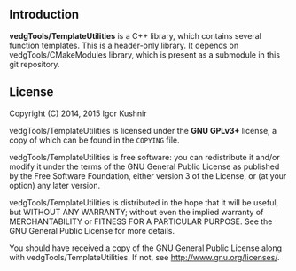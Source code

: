 ## Introduction

<b>vedgTools/TemplateUtilities</b> is a C++ library, which contains several
function templates. This is a header-only library. It depends on
vedgTools/CMakeModules library, which is present as a submodule in this git
repository.

## License

Copyright (C) 2014, 2015 Igor Kushnir <igorkuo AT Google mail>

vedgTools/TemplateUtilities is licensed under the <b>GNU GPLv3+</b> license,
a copy of which can be found in the `COPYING` file.

vedgTools/TemplateUtilities is free software: you can redistribute it and/or
modify it under the terms of the GNU General Public License as published by
the Free Software Foundation, either version 3 of the License, or
(at your option) any later version.

vedgTools/TemplateUtilities is distributed in the hope that it will be useful,
but WITHOUT ANY WARRANTY; without even the implied warranty of
MERCHANTABILITY or FITNESS FOR A PARTICULAR PURPOSE.  See the
GNU General Public License for more details.

You should have received a copy of the GNU General Public License along with
vedgTools/TemplateUtilities.  If not, see <http://www.gnu.org/licenses/>.
